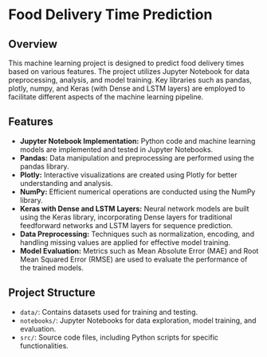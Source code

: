 # Food Delivery Time Prediction

## Overview

This machine learning project is designed to predict food delivery times based on various features. The project utilizes Jupyter Notebook for data preprocessing, analysis, and model training. Key libraries such as pandas, plotly, numpy, and Keras (with Dense and LSTM layers) are employed to facilitate different aspects of the machine learning pipeline.

## Features

- **Jupyter Notebook Implementation:** Python code and machine learning models are implemented and tested in Jupyter Notebooks.
- **Pandas:** Data manipulation and preprocessing are performed using the pandas library.
- **Plotly:** Interactive visualizations are created using Plotly for better understanding and analysis.
- **NumPy:** Efficient numerical operations are conducted using the NumPy library.
- **Keras with Dense and LSTM Layers:** Neural network models are built using the Keras library, incorporating Dense layers for traditional feedforward networks and LSTM layers for sequence prediction.
- **Data Preprocessing:** Techniques such as normalization, encoding, and handling missing values are applied for effective model training.
- **Model Evaluation:** Metrics such as Mean Absolute Error (MAE) and Root Mean Squared Error (RMSE) are used to evaluate the performance of the trained models.

## Project Structure

- `data/`: Contains datasets used for training and testing.
- `notebooks/`: Jupyter Notebooks for data exploration, model training, and evaluation.
- `src/`: Source code files, including Python scripts for specific functionalities.
